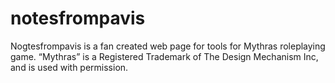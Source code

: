 # notesfrompavis
Nogtesfrompavis is a fan created web page for tools for Mythras roleplaying game. “Mythras” is a Registered Trademark of The Design Mechanism Inc, and is used with permission.
